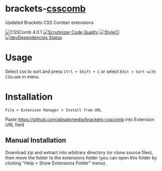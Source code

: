 brackets-[csscomb](https://github.com/csscomb/csscomb.js)
============================

Updated Brackets CSS Comber extensions

![CSSComb 4.0.1](https://img.shields.io/badge/csscomb-4.0.1-blue.svg) [![Scrutinizer Code Quality](https://scrutinizer-ci.com/g/absalomedia/brackets-csscomb/badges/quality-score.png?b=master)](https://scrutinizer-ci.com/g/absalomedia/brackets-csscomb/?branch=master) [![StyleCI](https://styleci.io/repos/63387534/shield)](https://styleci.io/repos/63387534) [![devDependencies Status](https://david-dm.org/absalomedia/brackets-csscomb/dev-status.svg)](https://david-dm.org/absalomedia/brackets-csscomb?type=dev)


Usage
===

Select css to sort and press `Ctrl + Shift + C` or select `Edit > Sort with CSScomb` in menu.


Installation
===

`File > Extension Manager > Install from URL`

Paste https://github.com/absalomedia/brackets-csscomb into Extension URL field


Manual Installation
---
Download zip and extract into arbitrary directory (or clone source files), then move the folder to the extensions folder (you can open this folder by clicking "Help > Show Extensions Folder" menu).

